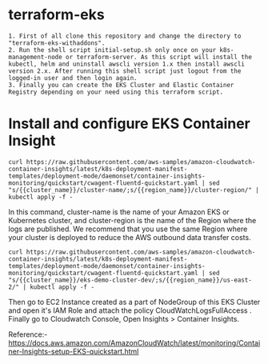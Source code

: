 # terraform-eks
```
1. First of all clone this repository and change the directory to "terraform-eks-withaddons".
2. Run the shell script initial-setup.sh only once on your k8s-management-node or terraform-server. As this script will install the kubectl, helm and uninstall awscli version 1.x then install awscli version 2.x. After running this shell script just logout from the logged-in user and then login again.
3. Finally you can create the EKS Cluster and Elastic Container Registry depending on your need using this terraform script.
```   

# Install and configure EKS Container Insight 
```
curl https://raw.githubusercontent.com/aws-samples/amazon-cloudwatch-container-insights/latest/k8s-deployment-manifest-templates/deployment-mode/daemonset/container-insights-monitoring/quickstart/cwagent-fluentd-quickstart.yaml | sed "s/{{cluster_name}}/cluster-name/;s/{{region_name}}/cluster-region/" | kubectl apply -f -
```

In this command, cluster-name is the name of your Amazon EKS or Kubernetes cluster, and cluster-region is the name of the Region where the logs are published. We recommend that you use the same Region where your cluster is deployed to reduce the AWS outbound data transfer costs.

```
curl https://raw.githubusercontent.com/aws-samples/amazon-cloudwatch-container-insights/latest/k8s-deployment-manifest-templates/deployment-mode/daemonset/container-insights-monitoring/quickstart/cwagent-fluentd-quickstart.yaml | sed "s/{{cluster_name}}/eks-demo-cluster-dev/;s/{{region_name}}/us-east-2/" | kubectl apply -f -
```

Then go to EC2 Instance created as a part of NodeGroup of this EKS Cluster and open it's IAM Role and attach the policy CloudWatchLogsFullAccess . Finally go to Cloudwatch Console, Open Insights > Container Insights. 



Reference:- https://docs.aws.amazon.com/AmazonCloudWatch/latest/monitoring/Container-Insights-setup-EKS-quickstart.html
